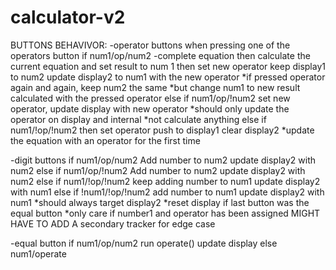 # calculator-v2

BUTTONS BEHAVIVOR:
-operator buttons
    when pressing one of the operators button
    if num1/op/num2 -complete equation
        then calculate the current equation
        and set result to num 1 then set new operator
        keep display1 to num2 
        update display2 to num1 with the new operator
            *if pressed operator again and again, keep num2 the same 
            *but change num1 to new result calculated with the pressed operator
    else if num1/op/!num2
        set new operator,
        update display with new operator
            *should only update the operator on display and internal
            *not calculate anything
    else if num1/!op/!num2
        then set operator 
        push to display1
        clear display2
            *update the equation with an operator for the first time
            
-digit buttons
    if num1/op/num2
    	Add number to num2
    	update display2 with num2
    else if num1/op/!num2
    	Add number to num2
    	update display2 with num2
    else if num1/!op/!num2
    	keep adding number to num1
    	update display2 with num1
    else if !num1/!op/!num2
    	add number to num1
    	update display2 with num1
    *should always target display2
    *reset display if last button was the equal button
    *only care if number1 and operator has been assigned
MIGHT HAVE TO ADD A secondary tracker for edge case
    	
-equal button
    if num1/op/num2
    	run operate()
    	update display
    else num1/operate
